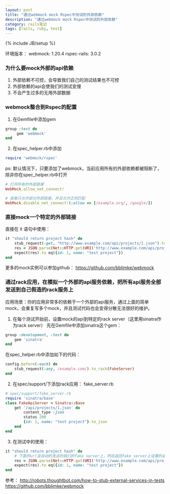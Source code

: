 ```yaml
---
layout: post
title: "通过webmock mock Rspec中测试的外部依赖"
description: "通过webmock mock Rspec中测试的外部依赖"
category: rails笔记
tags: [rails, ruby, test]
---
```

{% include JB/setup %}

环境版本： webmock: 1.20.4 rspec-rails: 3.0.2

### 为什么要mock外部的api依赖

1. 外部依赖不可控，会导致我们自己的测试结果也不可控
2. 外部依赖的api会使我们的测试变慢
3. 不会产生过多的无用外部数据

### webmock整合到Rspec的配置

1. 在Gemfile中添加gem

```ruby
group :test do
     gem 'webmock'
end
```

2. 在spec_helper.rb中添加

```ruby
require 'webmock/rspec'
```

ps: 默认情况下，只要添加了webmock，当前应用所有的外部依赖都被阻断了，除非你在spec_helper.rb中打开

```ruby
# 打开所有的外部链接
WebMock.allow_net_connect!

# 或者只允许部分外部链接，并且允许正则匹配
WebMock.disable_net_connect!(:allow => [/example.org/, /google/])
```

### 直接mock一个特定的外部链接

直接在 it 语句中使用：

```ruby
it "should return project hash" do
    stub_request(:get, "http://www.example.com/api/projects/1.json").to_return(:body => {id: 1, name: "test project"}.to_json)实力
    res = JSON.parse(Net::HTTP.get(URI('http://www.example.com/api/projects/1.json')))
    expect(res).to eq({id: 1, name: "test project"})
end
```

更多的mock实例可以参加github：
https://github.com/bblimke/webmock

### 通过rack应用，在模拟一个外部的api服务依赖，把所有api服务全部发送到自己假造的rack服务上

应用场景：你的应用非常多的依赖于一个外部的api服务，通过上面的简单mock，会重复写多个mock，并且测试代码也会变得分散无法很好的维护。

1. 在每个测试开始前，设置mock的api到特定的rack server（这里用sinatra作为rack server）
先在Gemfile中添加sinatra这个gem：

```ruby
group :development, :test do
    gem 'sinatra'
end
```
在spec_helper.rb中添加如下的代码：

```ruby
config.before(:each) do
    stub_request(:any, /example.com/).to_rack(FakeServer)
end
```

2. 在spec/support/下添加rack应用： fake_server.rb

```ruby
# spec/support/fake_server.rb
require 'sinatra/base'
class FakeApiServer < Sinatra::Base
    get '/api/projects/1.json' do
        content_type :json
        status 200
        {id: 1, name: "test project"}.to_json
    end
end
```

3. 在测试中的使用：

```ruby
it "should return project hash" do
    # 下面的url会自动的发送的我们的fake server上，然后返回fake server上设置的返回值
    res = JSON.parse(Net::HTTP.get(URI('http://www.example.com/api/projects/1.json')))
    expect(res).to eq({id: 1, name: "test project"})
end
```

参考： 
http://robots.thoughtbot.com/how-to-stub-external-services-in-tests
https://github.com/bblimke/webmock
